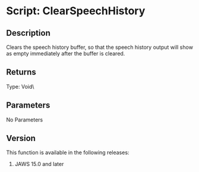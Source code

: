 # Script: ClearSpeechHistory

## Description

Clears the speech history buffer, so that the speech history output will
show as empty immediately after the buffer is cleared.

## Returns

Type: Void\

## Parameters

No Parameters

## Version

This function is available in the following releases:

1.  JAWS 15.0 and later
